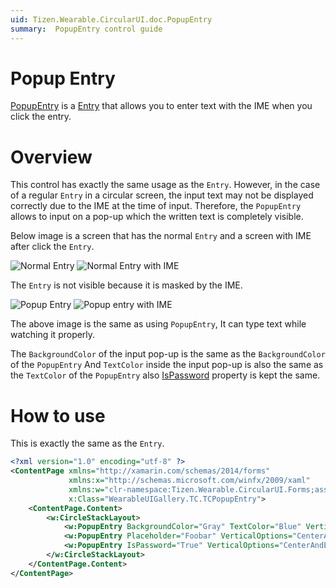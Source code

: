 ```yaml
---
uid: Tizen.Wearable.CircularUI.doc.PopupEntry
summary:  PopupEntry control guide
---
```


# Popup Entry

[PopupEntry](xref:Tizen.Wearable.CircularUI.Forms.PopupEntry) is a [Entry](https://developer.xamarin.com/api/type/Xamarin.Forms.Entry/) that allows you to enter text with the IME when you click the entry.

# Overview

This control has exactly the same usage as the `Entry`.
However, in the case of a regular `Entry` in a circular screen, the input text may not be displayed correctly due to the IME at the time of input.
Therefore, the `PopupEntry` allows to input on a pop-up which the written text is completely visible.

Below image is a screen that has the normal `Entry` and a screen with IME after click the `Entry`.

![Normal Entry](data/entry.png)
![Normal Entry with IME](data/entry_with_IME.png)

The `Entry` is not visible because it is masked by the IME.

![Popup Entry](data/PopupEntry.png)
![Popup entry with IME](data/PopupEntry_with_IME.png)

The above image is the same as using `PopupEntry`, It can type text while watching it properly.

The `BackgroundColor` of the input pop-up is the same as the `BackgroundColor` of the `PopupEntry`
And `TextColor` inside the input pop-up is also the same as the `TextColor` of the `PopupEntry` also [IsPassword](https://developer.xamarin.com/api/property/Xamarin.Forms.Entry.IsPassword/) property is kept the same.

# How to use

This is exactly the same as the `Entry`.

```xml
<?xml version="1.0" encoding="utf-8" ?>
<ContentPage xmlns="http://xamarin.com/schemas/2014/forms"
             xmlns:x="http://schemas.microsoft.com/winfx/2009/xaml"
             xmlns:w="clr-namespace:Tizen.Wearable.CircularUI.Forms;assembly=Tizen.Wearable.CircularUI.Forms"
             x:Class="WearableUIGallery.TC.TCPopupEntry">
    <ContentPage.Content>
        <w:CircleStackLayout>
            <w:PopupEntry BackgroundColor="Gray" TextColor="Blue" VerticalOptions="CenterAndExpand" HorizontalOptions="CenterAndExpand" />
            <w:PopupEntry Placeholder="Foobar" VerticalOptions="CenterAndExpand" HorizontalOptions="CenterAndExpand" />
            <w:PopupEntry IsPassword="True" VerticalOptions="CenterAndExpand" HorizontalOptions="CenterAndExpand" />
        </w:CircleStackLayout>
    </ContentPage.Content>
</ContentPage>
```
